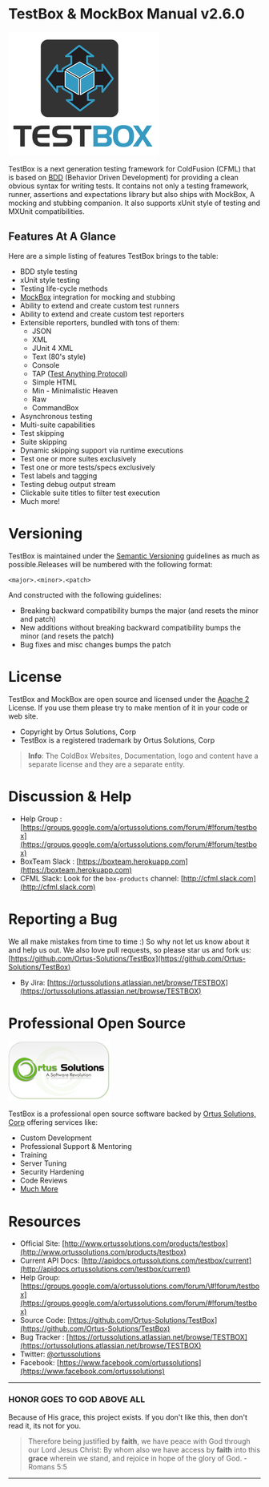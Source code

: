 # TestBox & MockBox Manual v2.6.0

![TestBox](images/TestBoxLogo300.png)

TestBox is a next generation testing framework for ColdFusion \(CFML\) that is based on [BDD](http://en.wikipedia.org/wiki/Behavior-driven_development) \(Behavior Driven Development\) for providing a clean obvious syntax for writing tests. It contains not only a testing framework, runner, assertions and expectations library but also ships with MockBox, A mocking and stubbing companion. It also supports xUnit style of testing and MXUnit compatibilities.

## Features At A Glance

Here are a simple listing of features TestBox brings to the table:

* BDD style testing
* xUnit style testing
* Testing life-cycle methods
* [MockBox](http://wiki.coldbox.org/wiki/MockBox.cfm) integration for mocking and stubbing
* Ability to extend and create custom test runners
* Ability to extend and create custom test reporters
* Extensible reporters, bundled with tons of them:
    * JSON
    * XML
    * JUnit 4 XML
    * Text (80's style)
    * Console
    * TAP ([Test Anything Protocol](http://testanything.org/))
    * Simple HTML
    * Min - Minimalistic Heaven
    * Raw
    * CommandBox
* Asynchronous testing
* Multi-suite capabilities
* Test skipping
* Suite skipping
* Dynamic skipping support via runtime executions
* Test one or more suites exclusively
* Test one or more tests/specs exclusively
* Test labels and tagging
* Testing debug output stream
* Clickable suite titles to filter test execution
* Much more!




# Versioning

TestBox is maintained under the [Semantic Versioning](https://semver.org) guidelines as much as possible.Releases will be numbered with the following format:

```
<major>.<minor>.<patch>
```

And constructed with the following guidelines:

* Breaking backward compatibility bumps the major \(and resets the minor and patch\)
* New additions without breaking backward compatibility bumps the minor \(and resets the patch\)
* Bug fixes and misc changes bumps the patch

# License

TestBox and MockBox are open source and licensed under the [Apache 2](https://www.apache.org/licenses/LICENSE-2.0.html) License. If you use them
please try to make mention of it in your code or web site.

* Copyright by Ortus Solutions, Corp
* TestBox is a registered trademark by Ortus Solutions, Corp

> **Info**: The ColdBox Websites, Documentation, logo and content have a separate license and they are a separate entity.

# Discussion & Help

* Help Group : [https://groups.google.com/a/ortussolutions.com/forum/#!forum/testbox](https://groups.google.com/a/ortussolutions.com/forum/#!forum/testbox)
* BoxTeam Slack : [https://boxteam.herokuapp.com](https://boxteam.herokuapp.com)
* CFML Slack: Look for the `box-products` channel: [http://cfml.slack.com](http://cfml.slack.com)

# Reporting a Bug

We all make mistakes from time to time :\) So why not let us know about it and help us out. We also love pull requests, so please star us and fork us: [https://github.com/Ortus-Solutions/TestBox](https://github.com/Ortus-Solutions/TestBox)

* By Jira: [https://ortussolutions.atlassian.net/browse/TESTBOX](https://ortussolutions.atlassian.net/browse/TESTBOX)

# Professional Open Source

![Ortus Solutions, Corp](images/ortussolutions_button.png)

TestBox is a professional open source software backed by [Ortus Solutions, Corp](https://www.ortussolutions.com/products/testbox) offering services like:

* Custom Development
* Professional Support & Mentoring
* Training
* Server Tuning
* Security Hardening
* Code Reviews
* [Much More](https://www.ortussolutions.com/services)

# Resources

* Official Site: [http://www.ortussolutions.com/products/testbox](http://www.ortussolutions.com/products/testbox)
* Current API Docs: [http://apidocs.ortussolutions.com/testbox/current](http://apidocs.ortussolutions.com/testbox/current)
* Help Group: [https://groups.google.com/a/ortussolutions.com/forum/\#!forum/testbox](https://groups.google.com/a/ortussolutions.com/forum/#!forum/testbox)
* Source Code: [https://github.com/Ortus-Solutions/TestBox](https://github.com/Ortus-Solutions/TestBox)
* Bug Tracker : [https://ortussolutions.atlassian.net/browse/TESTBOX](https://ortussolutions.atlassian.net/browse/TESTBOX)
* Twitter: [@ortussolutions](http://www.twitter.com/ortussolutions)
* Facebook: [https://www.facebook.com/ortussolutions](https://www.facebook.com/ortussolutions)

---

### HONOR GOES TO GOD ABOVE ALL

Because of His grace, this project exists. If you don't like this, then don't read it, its not for you.

> Therefore being justified by **faith**, we have peace with God through our Lord Jesus Christ:
> By whom also we have access by **faith** into this **grace** wherein we stand, and rejoice in hope of the glory of God. - Romans 5:5

---



